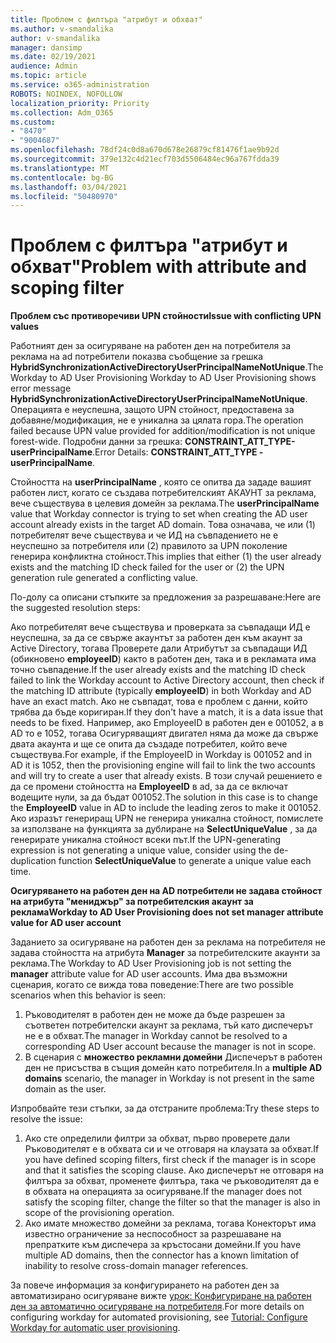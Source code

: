 ```yaml
---
title: Проблем с филтъра "атрибут и обхват"
ms.author: v-smandalika
author: v-smandalika
manager: dansimp
ms.date: 02/19/2021
audience: Admin
ms.topic: article
ms.service: o365-administration
ROBOTS: NOINDEX, NOFOLLOW
localization_priority: Priority
ms.collection: Adm_O365
ms.custom:
- "8470"
- "9004687"
ms.openlocfilehash: 78df24c0d8a670d678e26879cf81476f1ae9b92d
ms.sourcegitcommit: 379e132c4d21ecf703d5506484ec96a767fdda39
ms.translationtype: MT
ms.contentlocale: bg-BG
ms.lasthandoff: 03/04/2021
ms.locfileid: "50480970"
---
```

# <a name="problem-with-attribute-and-scoping-filter"></a><span data-ttu-id="247dc-102">Проблем с филтъра "атрибут и обхват"</span><span class="sxs-lookup"><span data-stu-id="247dc-102">Problem with attribute and scoping filter</span></span>

<span data-ttu-id="247dc-103">**Проблем със противоречиви UPN стойности**</span><span class="sxs-lookup"><span data-stu-id="247dc-103">**Issue with conflicting UPN values**</span></span>

<span data-ttu-id="247dc-104">Работният ден за осигуряване на работен ден на потребителя за реклама на ad потребители показва съобщение за грешка **HybridSynchronizationActiveDirectoryUserPrincipalNameNotUnique**.</span><span class="sxs-lookup"><span data-stu-id="247dc-104">The Workday to AD User Provisioning Workday to AD User Provisioning shows error message **HybridSynchronizationActiveDirectoryUserPrincipalNameNotUnique**.</span></span> <span data-ttu-id="247dc-105">Операцията е неуспешна, защото UPN стойност, предоставена за добавяне/модификация, не е уникална за цялата гора.</span><span class="sxs-lookup"><span data-stu-id="247dc-105">The operation failed because UPN value provided for addition/modification is not unique forest-wide.</span></span> <span data-ttu-id="247dc-106">Подробни данни за грешка: **CONSTRAINT_ATT_TYPE-userPrincipalName**.</span><span class="sxs-lookup"><span data-stu-id="247dc-106">Error Details: **CONSTRAINT_ATT_TYPE - userPrincipalName**.</span></span>

<span data-ttu-id="247dc-107">Стойността на **userPrincipalName** , която се опитва да зададе вашият работен лист, когато се създава потребителският АКАУНТ за реклама, вече съществува в целевия домейн за реклама.</span><span class="sxs-lookup"><span data-stu-id="247dc-107">The **userPrincipalName** value that Workday connector is trying to set when creating the AD user account already exists in the target AD domain.</span></span> <span data-ttu-id="247dc-108">Това означава, че или (1) потребителят вече съществува и че ИД на съвпадението не е неуспешно за потребителя или (2) правилото за UPN поколение генерира конфликтна стойност.</span><span class="sxs-lookup"><span data-stu-id="247dc-108">This implies that either (1) the user already exists and the matching ID check failed for the user or (2) the UPN generation rule generated a conflicting value.</span></span>

<span data-ttu-id="247dc-109">По-долу са описани стъпките за предложения за разрешаване:</span><span class="sxs-lookup"><span data-stu-id="247dc-109">Here are the suggested resolution steps:</span></span>

<span data-ttu-id="247dc-110">Ако потребителят вече съществува и проверката за съвпадащи ИД е неуспешна, за да се свърже акаунтът за работен ден към акаунт за Active Directory, тогава Проверете дали Атрибутът за съвпадащи ИД (обикновено **employeeID**) както в работен ден, така и в рекламата има точно съвпадение.</span><span class="sxs-lookup"><span data-stu-id="247dc-110">If the user already exists and the matching ID check failed to link the Workday account to Active Directory account, then check if the matching ID attribute (typically **employeeID**) in both Workday and AD have an exact match.</span></span> <span data-ttu-id="247dc-111">Ако не съвпадат, това е проблем с данни, който трябва да бъде коригиран.</span><span class="sxs-lookup"><span data-stu-id="247dc-111">If they don't have a match, it is a data issue that needs to be fixed.</span></span> <span data-ttu-id="247dc-112">Например, ако EmployeeID в работен ден е 001052, а в AD то е 1052, тогава Осигуряващият двигател няма да може да свърже двата акаунта и ще се опита да създаде потребител, който вече съществува.</span><span class="sxs-lookup"><span data-stu-id="247dc-112">For example, if the EmployeeID in Workday is 001052 and in AD it is 1052, then the provisioning engine will fail to link the two accounts and will try to create a user that already exists.</span></span> <span data-ttu-id="247dc-113">В този случай решението е да се промени стойността на **EmployeeID** в ad, за да се включат водещите нули, за да бъдат 001052.</span><span class="sxs-lookup"><span data-stu-id="247dc-113">The solution in this case is to change the **EmployeeID** value in AD to include the leading zeros to make it 001052.</span></span>
<span data-ttu-id="247dc-114">Ако изразът генериращ UPN не генерира уникална стойност, помислете за използване на функцията за дублиране на **SelectUniqueValue** , за да генерирате уникална стойност всеки път.</span><span class="sxs-lookup"><span data-stu-id="247dc-114">If the UPN-generating expression is not generating a unique value, consider using the de-duplication function **SelectUniqueValue** to generate a unique value each time.</span></span>

<span data-ttu-id="247dc-115">**Осигуряването на работен ден на AD потребители не задава стойност на атрибута "мениджър" за потребителския акаунт за реклама**</span><span class="sxs-lookup"><span data-stu-id="247dc-115">**Workday to AD User Provisioning does not set manager attribute value for AD user account**</span></span>

<span data-ttu-id="247dc-116">Заданието за осигуряване на работен ден за реклама на потребителя не задава стойността на атрибута **Manager** за потребителските акаунти за реклама.</span><span class="sxs-lookup"><span data-stu-id="247dc-116">The Workday to AD User Provisioning job is not setting the **manager** attribute value for AD user accounts.</span></span> <span data-ttu-id="247dc-117">Има два възможни сценария, когато се вижда това поведение:</span><span class="sxs-lookup"><span data-stu-id="247dc-117">There are two possible scenarios when this behavior is seen:</span></span>

1. <span data-ttu-id="247dc-118">Ръководителят в работен ден не може да бъде разрешен за съответен потребителски акаунт за реклама, тъй като диспечерът не е в обхват.</span><span class="sxs-lookup"><span data-stu-id="247dc-118">The manager in Workday cannot be resolved to a corresponding AD User account because the manager is not in scope.</span></span>
2. <span data-ttu-id="247dc-119">В сценария с **множество рекламни домейни** Диспечерът в работен ден не присъства в същия домейн като потребителя.</span><span class="sxs-lookup"><span data-stu-id="247dc-119">In a **multiple AD domains** scenario, the manager in Workday is not present in the same domain as the user.</span></span>

<span data-ttu-id="247dc-120">Изпробвайте тези стъпки, за да отстраните проблема:</span><span class="sxs-lookup"><span data-stu-id="247dc-120">Try these steps to resolve the issue:</span></span>

1. <span data-ttu-id="247dc-121">Ако сте определили филтри за обхват, първо проверете дали Ръководителят е в обхвата си и че отговаря на клаузата за обхват.</span><span class="sxs-lookup"><span data-stu-id="247dc-121">If you have defined scoping filters, first check if the manager is in scope and that it satisfies the scoping clause.</span></span> <span data-ttu-id="247dc-122">Ако диспечерът не отговаря на филтъра за обхват, променете филтъра, така че ръководителят да е в обхвата на операцията за осигуряване.</span><span class="sxs-lookup"><span data-stu-id="247dc-122">If the manager does not satisfy the scoping filter, change the filter so that the manager is also in scope of the provisioning operation.</span></span>
2. <span data-ttu-id="247dc-123">Ако имате множество домейни за реклама, тогава Конекторът има известно ограничение за неспособност за разрешаване на препратките към диспечера за кръстосани домейни.</span><span class="sxs-lookup"><span data-stu-id="247dc-123">If you have multiple AD domains, then the connector has a known limitation of inability to resolve cross-domain manager references.</span></span>

<span data-ttu-id="247dc-124">За повече информация за конфигурирането на работен ден за автоматизирано осигуряване вижте [урок: Конфигуриране на работен ден за автоматично осигуряване на потребителя](https://docs.microsoft.com/azure/active-directory/saas-apps/workday-inbound-tutorial).</span><span class="sxs-lookup"><span data-stu-id="247dc-124">For more details on configuring workday for automated provisioning, see [Tutorial: Configure Workday for automatic user provisioning](https://docs.microsoft.com/azure/active-directory/saas-apps/workday-inbound-tutorial).</span></span>













